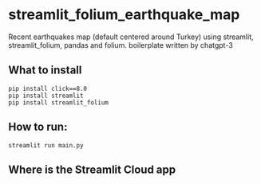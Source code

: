 # streamlit_folium_earthquake_map
Recent earthquakes map (default centered around Turkey) using streamlit, streamlit_folium, pandas and folium. boilerplate written by chatgpt-3

## What to install

    pip install click==8.0
    pip install streamlit
    pip install streamlit_folium
    


## How to run: 

    streamlit run main.py


## Where is the Streamlit Cloud app


